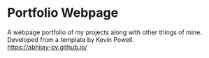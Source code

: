 # Portfolio Webpage
A webpage portfolio of my projects along with other things of mine. <br>
Developed from a template by Kevin Powell.<br>
https://abhijay-py.github.io/
